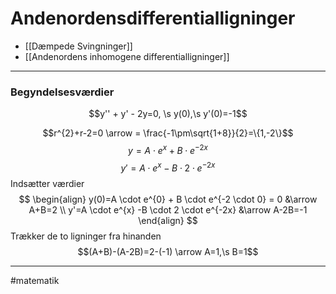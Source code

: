 # Andenordensdifferentialligninger
- [[Dæmpede Svingninger]]
- [[Andenordens inhomogene differentialligninger]]

---

### Begyndelsesværdier
$$y'' + y' - 2y=0, \s y(0),\s y'(0)=-1$$

$$r^{2}+r-2=0 \arrow = \frac{-1\pm\sqrt{1+8}}{2}=\{1,-2\}$$
$$y=A \cdot e^{x}+B\cdot e^{-2x}$$
$$y'=A \cdot e^{x} -B \cdot 2 \cdot e^{-2x}$$
Indsætter værdier
$$
\begin{align}
	y(0)=A \cdot e^{0} + B \cdot e^{-2 \cdot 0} = 0 &\arrow A+B=2 \\
	y'=A \cdot e^{x} -B \cdot 2 \cdot e^{-2x} &\arrow A-2B=-1
\end{align}
$$
Trækker de to ligninger fra hinanden
$$(A+B)-(A-2B)=2-(-1) \arrow A=1,\s B=1$$

---
#matematik 
